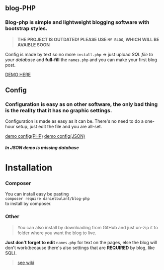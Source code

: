 ## blog-PHP
### Blog-php is simple and lightweight blogging software with bootstrap styles.

>  **THE PROJECT IS OUTDATED! PLEASE USE `MY BLOG`, WHICH WILL BE
> AVAIBLE SOON**

Config is made by text so no more `install.php` => just upload _SQL file to your database_ and **full-fill** the `names.php` and you can make your first blog post.

<a href='http://blog-php.danbulant.eu'>DEMO HERE</a>


## Config
### Configuration is easy as on other software, the only bad thing is the reality that it has no graphic settings.
Configuration is made as easy as it can be.
There's no need to do a one-hour setup, just edit the file and you are all-set.

<a href='http://blog-php.danbulant.eu/names.php?code=php'>demo config(PHP)</a>
<a href='http://blog-php.danbulant.eu/names.php?code=json'>demo config(JSON)</a>
**<h6>In JSON demo is missing database</h6>**


# Installation
### Composer
You can install easy be pasting<br/>
`composer require danielbulant/blog-php`<br/>
to install by composer.
### Other

> You can also install by downloading from GitHub and just un-zip it to
> folder where you want the blog to live.

**Just don't forget to edit** `names.php` for text on the pages, else the blog will don't work(because there's also settings that are **REQUIRED** by blog, like SQL).

> <a href='https://github.com/techmandan/blog-PHP/wiki/'>see wiki</a>
